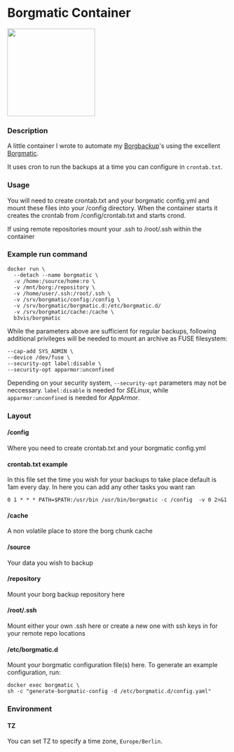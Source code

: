 # Borgmatic Container
<img src="https://camo.githubusercontent.com/24287203ea7c7906b72341780f067ad44408ff99/68747470733a2f2f63646e2e7261776769742e636f6d2f77697474656e2f626f72676d617469632f6d61737465722f7374617469632f626f72676d617469632e737667" width="200" height="200" />

### Description

A little container I wrote to automate my [Borgbackup](https://github.com/borgbackup)'s using the excellent [Borgmatic](https://github.com/witten/borgmatic).

It uses cron to run the backups at a time you can configure in `crontab.txt`.

### Usage

You will need to create crontab.txt and your borgmatic config.yml and mount these files into your /config directory. When the container starts it creates the crontab from /config/crontab.txt and starts crond.

If using remote repositories mount your .ssh to /root/.ssh within the container

### Example run command
```
docker run \
  --detach --name borgmatic \
  -v /home:/source/home:ro \
  -v /mnt/borg:/repository \
  -v /home/user/.ssh:/root/.ssh \
  -v /srv/borgmatic/config:/config \
  -v /srv/borgmatic/borgmatic.d:/etc/borgmatic.d/
  -v /srv/borgmatic/cache:/cache \
  b3vis/borgmatic
```
While the parameters above are sufficient for regular backups, following additional privileges will be needed to mount an archive as FUSE filesystem:
```
--cap-add SYS_ADMIN \
--device /dev/fuse \
--security-opt label:disable \
--security-opt apparmor:unconfined
```
Depending on your security system, `--security-opt` parameters may not be neccessary. `label:disable` is needed for *SELinux*, while `apparmor:unconfined` is needed for *AppArmor*.

### Layout

#### /config
Where you need to create crontab.txt and your borgmatic config.yml

#### crontab.txt example
In this file set the time you wish for your backups to take place default is 1am every day. In here you can add any other tasks you want ran
```
0 1 * * * PATH=$PATH:/usr/bin /usr/bin/borgmatic -c /config  -v 0 2>&1
```
#### /cache
A non volatile place to store the borg chunk cache
#### /source
Your data you wish to backup
#### /repository
Mount your borg backup repository here
#### /root/.ssh
Mount either your own .ssh here or create a new one with ssh keys in for your remote repo locations
#### /etc/borgmatic.d
Mount your borgmatic configuration file(s) here. To generate an example configuration, run:
```
docker exec borgmatic \
sh -c "generate-borgmatic-config -d /etc/borgmatic.d/config.yaml"
```
### Environment

#### TZ
You can set TZ to specify a time zone, `Europe/Berlin`.
